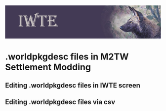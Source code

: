 ![IWTE banner](../IWTEgithub_images/IWTEbanner.jpg)

# .worldpkgdesc files in M2TW Settlement Modding

## Editing .worldpkgdesc files in IWTE screen

## Editing .worldpkgdesc files via csv

